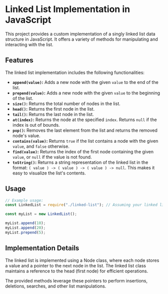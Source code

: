 # Linked List Implementation in JavaScript

This project provides a custom implementation of a singly linked list data structure in JavaScript. It offers a variety of methods for manipulating and interacting with the list.

## Features

The linked list implementation includes the following functionalities:

-   **`append(value)`:** Adds a new node with the given `value` to the end of the list.
-   **`prepend(value)`:** Adds a new node with the given `value` to the beginning of the list.
-   **`size()`:** Returns the total number of nodes in the list.
-   **`head()`:** Returns the first node in the list.
-   **`tail()`:** Returns the last node in the list.
-   **`at(index)`:** Returns the node at the specified `index`. Returns `null` if the index is out of bounds.
-   **`pop()`:** Removes the last element from the list and returns the removed node's value.
-   **`contains(value)`:** Returns `true` if the list contains a node with the given `value`, and `false` otherwise.
-   **`find(value)`:** Returns the index of the first node containing the given `value`, or `null` if the value is not found.
-   **`toString()`:** Returns a string representation of the linked list in the format: `( value ) -> ( value ) -> ( value ) -> null`. This makes it easy to visualize the list's contents.

## Usage

```javascript
// Example usage:
const LinkedList = require("./linked-list"); // Assuming your linked list code is in 'linked-list.js'

const myList = new LinkedList();

myList.append(10);
myList.append(20);
myList.prepend(5);
```

## Implementation Details

The linked list is implemented using a Node class, where each node stores a value and a pointer to the next node in the list. The linked list class maintains a reference to the head (first node) for efficient operations.

The provided methods leverage these pointers to perform insertions, deletions, searches, and other list manipulations.
